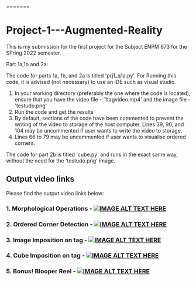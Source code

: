 =======
# Project-1---Augmented-Reality

This is my submission for the first project for the Subject ENPM 673 for the SPring 2022 semester.

Part 1a,1b and 2a:

The code for parts 1a, 1b, and 2a is titled 'prj1_q1a.py'. For Running this code, it is advised (not necessary) to use an IDE such as visual studio.

1. In your working directory (preferably the one where the code is located), ensure that you have the video file - '1tagvideo.mp4' and the image file - 'testudo.png'
2. Run the code and get the results
3. By default, sections of the code have been commented to prevent the writing of the video to storage of the host computer. Lines 39, 90, and 104 may be uncommented if user wants to write the video to storage.
4. Lines 66 to 79 may be uncommented if user wants to visualise ordered corners.

The code for part 2b is titled 'cube.py' and runs in the exact same way, without the need for the 'testudo.png' image.


## Output video links

Please find the output video links below:

### 1. Morphological Operations - [![IMAGE ALT TEXT HERE](https://youtu.be/K2lSg51COJ0/0.jpg)](https://youtu.be/K2lSg51COJ0)
### 2. Ordered Corner Detection - [![IMAGE ALT TEXT HERE](https://youtu.be/vW_rvp5WV1s/0.jpg)](https://youtu.be/vW_rvp5WV1s)
### 3. Image Imposition on tag - [![IMAGE ALT TEXT HERE](https://youtu.be/-3TvXzFVbGk/0.jpg)](https://youtu.be/-3TvXzFVbGk)
### 4. Cube Imposition on tag - [![IMAGE ALT TEXT HERE](https://youtu.be/iCmC9NynMJg/0.jpg)](https://youtu.be/iCmC9NynMJg)
### 5. Bonus! Blooper Reel - [![IMAGE ALT TEXT HERE](https://youtu.be/cD1I4kXAkUM/0.jpg)](https://youtu.be/cD1I4kXAkUM)
